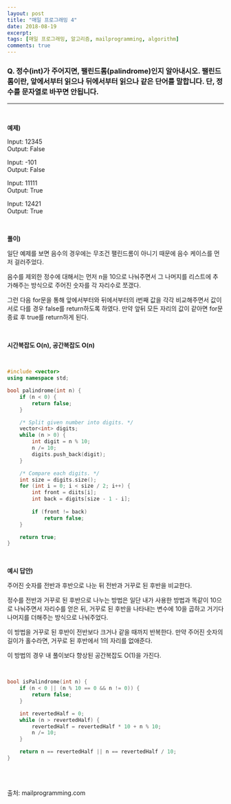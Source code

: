 ```yaml
---
layout: post
title: "매일 프로그래밍 4"
date: 2018-08-19
excerpt: 
tags: [매일 프로그래밍, 알고리즘, mailprogramming, algorithm]
comments: true
---
```


### Q. 정수(int)가 주어지면, 팰린드롬(palindrome)인지 알아내시오. 팰린드롬이란, 앞에서부터 읽으나 뒤에서부터 읽으나 같은 단어를 말합니다. 단, 정수를 문자열로 바꾸면 안됩니다.
- - -  
<br/>

**예제)**

Input: 12345  
Output: False

Input: -101  
Output: False

Input: 11111  
Output: True

Input: 12421  
Output: True
  
<br/>

**풀이)**

일단 예제를 보면 음수의 경우에는 무조건 팰린드롬이 아니기 때문에 음수 케이스를 먼저 걸러주었다.

음수를 제외한 정수에 대해서는 먼저 n을 10으로 나눠주면서 그 나머지를 리스트에 추가해주는 방식으로 주어진 숫자를 각 자리수로 쪼갰다.

그런 다음 for문을 통해 앞에서부터와 뒤에서부터의 i번째 값을 각각 비교해주면서 값이 서로 다를 경우 false를 return하도록 하였다. 만약 앞뒤 모든 자리의 값이 같아면 for문 종료 후 true를 return하게 된다.

<br/>

**시간복잡도 O(n), 공간복잡도 O(n)**

<br/>  
  
``` cpp
#include <vector>
using namespace std;

bool palindrome(int n) {
    if (n < 0) {
        return false;
    }

    /* Split given number into digits. */
    vector<int> digits;
    while (n > 0) {
        int digit = n % 10;
        n /= 10;
        digits.push_back(digit);
    }

    /* Compare each digits. */
    int size = digits.size();
    for (int i = 0; i < size / 2; i++) {
        int front = diits[i];
        int back = digits[size - 1 - i];
        
        if (front != back)
            return false;
    }

    return true;
}
```  
<br/>

**예시 답안)**

주어진 숫자를 전반과 후반으로 나눈 뒤 전반과 거꾸로 된 후반을 비교한다.

정수를 전반과 거꾸로 된 후반으로 나누는 방법은 일단 내가 사용한 방법과 똑같이 10으로 나눠주면서 자리수를 얻은 뒤, 거꾸로 된 후반을 나타내는 변수에 10을 곱하고 거기다 나머지를 더해주는 방식으로 나눠주었다.

이 방법을 거꾸로 된 후반이 전반보다 크거나 같을 때까지 반복한다.
만약 주어진 숫자의 길이가 홀수라면, 거꾸로 된 후반에서 1의 자리를 없애준다.


이 방법의 경우 내 풀이보다 향상된 공간복잡도 O(1)을 가진다.

<br/>

``` cpp
bool isPalindrome(int n) {
    if (n < 0 || (n % 10 == 0 && n != 0)) {
        return false;
    }

    int revertedHalf = 0;
    while (n > revertedHalf) {
        revertedHalf = revertedHalf * 10 + n % 10;
        n /= 10;
    }

    return n == revertedHalf || n == revertedHalf / 10;
}
```

<br/>
<br/>

출처: mailprogramming.com
